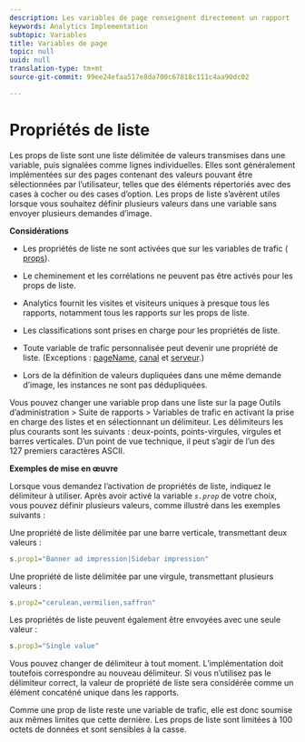 ```yaml
---
description: Les variables de page renseignent directement un rapport (pageName, props de liste, variables de liste, etc.).
keywords: Analytics Implementation
subtopic: Variables
title: Variables de page
topic: null
uuid: null
translation-type: tm+mt
source-git-commit: 99ee24efaa517e8da700c67818c111c4aa90dc02

---
```




# Propriétés de liste

Les props de liste sont une liste délimitée de valeurs transmises dans une variable, puis signalées comme lignes individuelles. Elles sont généralement implémentées sur des pages contenant des valeurs pouvant être sélectionnées par l’utilisateur, telles que des éléments répertoriés avec des cases à cocher ou des cases d’option. Les props de liste s’avèrent utiles lorsque vous souhaitez définir plusieurs valeurs dans une variable sans envoyer plusieurs demandes d’image.


<!-- 

list_props.xml

 -->

**Considérations**

* Les propriétés de liste ne sont activées que sur les variables de trafic ( [props](/help/implement/js-implementation/page-variables/propn.md)).
* Le cheminement et les corrélations ne peuvent pas être activés pour les props de liste.
* Analytics fournit les visites et visiteurs uniques à presque tous les rapports, notamment tous les rapports sur les props de liste.
* Les classifications sont prises en charge pour les propriétés de liste.
* Toute variable de trafic personnalisée peut devenir une propriété de liste. (Exceptions : [pageName](/help/implement/js-implementation/page-variables/pagename.md), [canal](/help/implement/js-implementation/page-variables/channel.md) et [serveur](/help/implement/js-implementation/page-variables/server.md).)

* Lors de la définition de valeurs dupliquées dans une même demande d’image, les instances ne sont pas dédupliquées.

Vous pouvez changer une variable prop dans une liste sur la page Outils d’administration &gt; Suite de rapports &gt; Variables de trafic en activant la prise en charge des listes et en sélectionnant un délimiteur. Les délimiteurs les plus courants sont les suivants : deux-points, points-virgules, virgules et barres verticales. D’un point de vue technique, il peut s’agir de l’un des 127 premiers caractères ASCII.

**Exemples de mise en œuvre**

Lorsque vous demandez l’activation de propriétés de liste, indiquez le délimiteur à utiliser. Après avoir activé la variable *`s.prop`* de votre choix, vous pouvez définir plusieurs valeurs, comme illustré dans les exemples suivants :

Une propriété de liste délimitée par une barre verticale, transmettant deux valeurs :

```js
s.prop1="Banner ad impression|Sidebar impression"
```

Une propriété de liste délimitée par une virgule, transmettant plusieurs valeurs :

```js
s.prop2="cerulean,vermilion,saffron"
```

Les propriétés de liste peuvent également être envoyées avec une seule valeur :

```js
s.prop3="Single value"
```

Vous pouvez changer de délimiteur à tout moment. L’implémentation doit toutefois correspondre au nouveau délimiteur. Si vous n’utilisez pas le délimiteur correct, la valeur de propriété de liste sera considérée comme un élément concaténé unique dans les rapports.

Comme une prop de liste reste une variable de trafic, elle est donc soumise aux mêmes limites que cette dernière. Les props de liste sont limitées à 100 octets de données et sont sensibles à la casse.

